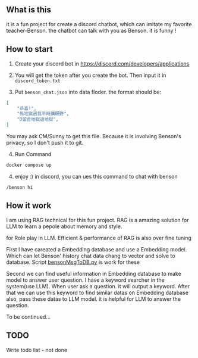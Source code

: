 ## What is this

it is a fun project for create a discord chatbot, which can imitate my favorite teacher-Benson. the chatbot can talk with you as Benson. it is funny !

## How to start

1.  Create your discord bot in https://discord.com/developers/applications

2. You will get the token after you create the bot. Then input it in ```discord_token.txt```

3. Put ```benson_chat.json``` into data floder. the     format should be:
```json
[
    "恭喜!",
    "係地獄過我平時講既野",
    "D留言地獄過地獄",
]
```
You may ask CM/Sunny to get this file. Because it is involving Benson's privacy, so I don't push it to git.
    

4. Run Command

```bash
docker compose up
```
4. enjoy :) in discord, you can ues this command to chat with benson

```
/benson hi
```

## How it work

I am using RAG technical for this fun project. RAG is a amazing solution for LLM to learn a pepole about memory and style.

for Role play in LLM. Efficient & performance of RAG is also over fine tuning

First I have careated a Embedding database and use a Embedding model. Which can let Benson' history chat data chang to vector and solve to database. Script [bensonMsgToDB.py](script/bensonMsgToDB.py) is work for these

Second we can find useful information in Embedding database to make model to answer user question. I have a keyword searcher in the system(use LLM). When user ask a question. it will output a keyword. After that we can use this keyword to find similar datas on Embedding database also, pass these datas to LLM model. it is helpful for LLM to answer the question.


To be continued...

## TODO

Write todo list - not done 
